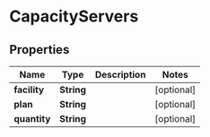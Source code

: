 
# CapacityServers

## Properties
Name | Type | Description | Notes
------------ | ------------- | ------------- | -------------
**facility** | **String** |  |  [optional]
**plan** | **String** |  |  [optional]
**quantity** | **String** |  |  [optional]



